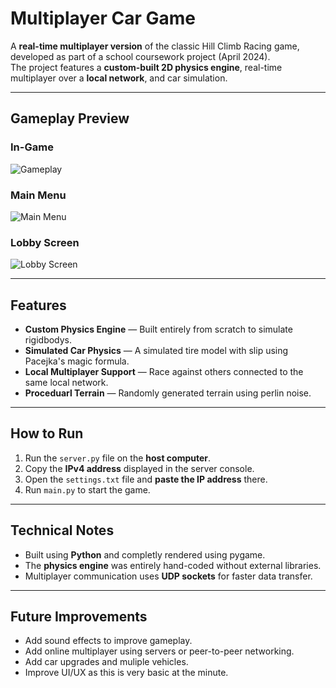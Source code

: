# Multiplayer Car Game

A **real-time multiplayer version** of the classic Hill Climb Racing game, developed as part of a school coursework project (April 2024).  
The project features a **custom-built  2D physics engine**, real-time multiplayer over a **local network**, and car simulation.

---

## Gameplay Preview

### In-Game
![Gameplay](36515a84-aa34-455f-b6dc-ea67c5eaf1c9.png)

### Main Menu
![Main Menu](1550e532-3ce5-4886-8bfe-45e4f992e29e.png)

### Lobby Screen
![Lobby Screen](278c6961-9371-4a0c-b31c-49504efb3de0.png)

---

## Features

- **Custom Physics Engine** — Built entirely from scratch to simulate rigidbodys.  
- **Simulated Car Physics** — A simulated tire model with slip using Pacejka's magic formula.
- **Local Multiplayer Support** — Race against others connected to the same local network.  
- **Proceduarl Terrain** — Randomly generated terrain using perlin noise.  

---

## How to Run

1. Run the `server.py` file on the **host computer**.  
2. Copy the **IPv4 address** displayed in the server console.  
3. Open the `settings.txt` file and **paste the IP address** there.  
4. Run `main.py` to start the game.  

---

## Technical Notes

- Built using **Python** and completly rendered using pygame.  
- The **physics engine** was entirely hand-coded without external libraries.  
- Multiplayer communication uses **UDP sockets** for faster data transfer.  

---

## Future Improvements

- Add sound effects to improve gameplay.
- Add online multiplayer using servers or peer-to-peer networking.  
- Add car upgrades and muliple vehicles.
- Improve UI/UX as this is very basic at the minute.  
